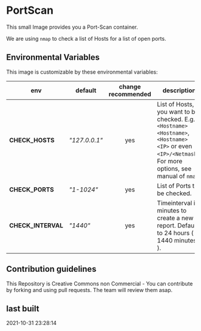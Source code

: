 # PortScan

This small Image provides you a Port-Scan container.

We are using `nmap` to check a list of Hosts for a list of open ports.

## Environmental Variables

This image is customizable by these environmental variables:

| env                | default       | change recommended | description |
| ------------------ | ------------- |:------------------:| ----------- |
| **CHECK_HOSTS**    | *"127.0.0.1"* | yes                | List of Hosts, you want to be checked. E.g. `<Hostname> <Hostname>`, `<Hostname> <IP>` or even `<IP>/<Netmask>`. For more options, see manual of `nmap`. |
| **CHECK_PORTS**    | *"1-1024"*    | yes                | List of Ports to be checked. |
| **CHECK_INTERVAL** | *"1440"*      | yes                | Timeinterval in minutes to create a new report. Defaults to 24 hours ( = 1440 minutes ). |

## Contribution guidelines

This Repository is Creative Commons non Commercial - You can contribute by forking and using pull requests. The team will review them asap.

## last built

2021-10-31 23:28:14
